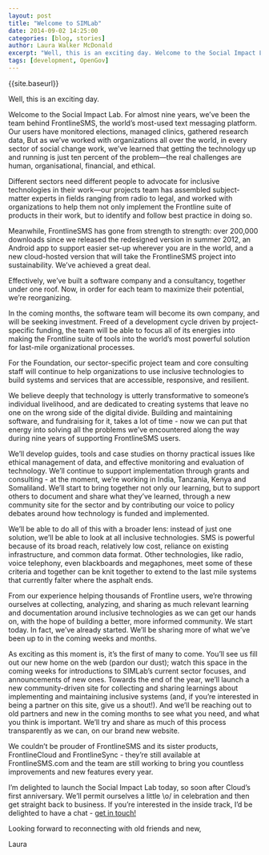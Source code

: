 ```yaml
---
layout: post
title: "Welcome to SIMLab"
date: 2014-09-02 14:25:00
categories: [blog, stories]
author: Laura Walker McDonald
excerpt: "Well, this is an exciting day. Welcome to the Social Impact Lab. For almost nine years, we’ve been the team behind FrontlineSMS, the world’s most-used text messaging platform. Our users have monitored elections, managed clinics, gathered research data, But as we’ve worked with organizations all over the world, in every sector of social change work, we’ve learned that getting the technology up and running is just ten percent of the problem - the real challenges are human, organisational, financial, and ethical."
tags: [development, OpenGov]
---
```


{{site.baseurl}}

Well, this is an exciting day.

Welcome to the Social Impact Lab. For almost nine years, we’ve been the team behind FrontlineSMS, the world’s most-used text messaging platform. Our users have monitored elections, managed clinics, gathered research data, But as we’ve worked with organizations all over the world, in every sector of social change work, we’ve learned that getting the technology up and running is just ten percent of the problem&mdash;the real challenges are human, organisational, financial, and ethical.

Different sectors need different people to advocate for inclusive technologies in their work&mdash;our projects team has assembled subject-matter experts in fields ranging from radio to legal, and worked with organizations to help them not only implement the Frontline suite of products in their work, but to identify and follow best practice in doing so.

Meanwhile, FrontlineSMS has gone from strength to strength: over 200,000 downloads since we released the redesigned version in summer 2012, an Android app to support easier set-up wherever you are in the world, and a new cloud-hosted version that will take the FrontlineSMS project into sustainability. We’ve achieved a great deal.

Effectively, we’ve built a software company and a consultancy, together under one roof. Now, in order for each team to maximize their potential, we’re reorganizing.

In the coming months, the software team will become its own company, and will be seeking investment. Freed of a development cycle driven by project-specific funding, the team will be able to focus all of its energies into making the Frontline suite of tools into the world’s most powerful solution for last-mile organizational processes.

For the Foundation, our sector-specific project team and core consulting staff will continue to help organizations to use inclusive technologies to build systems and services that are accessible, responsive, and resilient.

We believe deeply that technology is utterly transformative to someone’s individual livelihood, and are dedicated to creating systems that leave no one on the wrong side of the digital divide. Building and maintaining software, and fundraising for it, takes a lot of time - now we can put that energy into solving all the problems we’ve encountered along the way during nine years of supporting FrontlineSMS users.

We’ll develop guides, tools and case studies on thorny practical issues like ethical management of data, and effective monitoring and evaluation of technology. We’ll continue to support implementation through grants and consulting - at the moment, we’re working in India, Tanzania, Kenya and Somaliland. We’ll start to bring together not only our learning, but to support others to document and share what they’ve learned, through a new community site for the sector and by contributing our voice to policy debates around how technology is funded and implemented.

We’ll be able to do all of this with a broader lens: instead of just one solution, we’ll be able to look at all inclusive technologies. SMS is powerful because of its broad reach, relatively low cost, reliance on existing infrastructure, and common data format. Other technologies, like radio, voice telephony, even blackboards and megaphones, meet some of these criteria and together can be knit together to extend to the last mile systems that currently falter where the asphalt ends.

From our experience helping thousands of Frontline users, we’re throwing ourselves at collecting, analyzing, and sharing as much relevant learning and documentation around inclusive technologies as we can get our hands on, with the hope of building a better, more informed community. We start today. In fact, we’ve already started. We’ll be sharing more of what we’ve been up to in the coming weeks and months.

As exciting as this moment is, it’s the first of many to come. You’ll see us fill out our new home on the web (pardon our dust); watch this space in the coming weeks for introductions to SIMLab’s current sector focuses, and announcements of new ones. Towards the end of the year, we’ll launch a new community-driven site for collecting and sharing learnings about implementing and maintaining inclusive systems (and, if you’re interested in being a partner on this site, give us a shout!). And we’ll be reaching out to old partners and new in the coming months to see what you need, and what you think is important. We’ll try and share as much of this process transparently as we can, on our brand new website.

We couldn’t be prouder of FrontlineSMS and its sister products, FrontlineCloud and FrontlineSync - they’re still available at FrontlineSMS.com and the team are still working to bring you countless improvements and new features every year.

I’m delighted to launch the Social Impact Lab today, so soon after Cloud’s first anniversary. We’ll permit ourselves a little \o/ in celebration and then get straight back to business. If you’re interested in the inside track, I’d be delighted to have a chat - [get in touch!](mailto:laura@simlab.org)

Looking forward to reconnecting with old friends and new,

Laura
